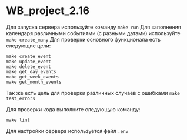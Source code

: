 # WB_project_2.16


Для запуска сервера используйте команду `make run`
Для заполнения календаря различными событиями (с разными датами) используйте `make create_many`
Для проверки основного функционала есть следующие цели:
```
make create_event
make update_event
make delete_event
make get_day_events
make get_week_events
make get_month_events
```
Так же есть цель для проверки различных случаев с ошибками `make test_errors`

Для проверки кода выполните следующую команду:
```
make lint
```

Для настройки сервера используется файл `.env`
